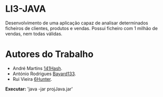 # LI3-JAVA

Desenvolvimento de uma aplicação capaz de analisar determinados ficheiros de clientes, produtos e vendas.
Possui ficheiro com 1 milhão de vendas, nem todas válidas.

# Autores do Trabalho

- André Martins [141Hash](https://github.com/141Hash).
- António Rodrigues [Bayard133](https://github.com/133Bayard).
- Rui Vieira [6Hunter](https://github.com/6Hunter).


**Executar:** 'java -jar projJava.jar'
